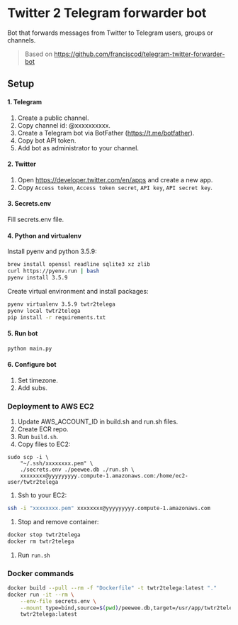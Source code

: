 # Twitter 2 Telegram forwarder bot
Bot that forwards messages from Twitter to Telegram users, groups or channels.
> Based on https://github.com/franciscod/telegram-twitter-forwarder-bot

## Setup
#### 1. Telegram
1. Create a public channel.
1. Copy channel id: @xxxxxxxxxx.
1. Create a Telegram bot via BotFather (https://t.me/botfather).
1. Copy bot API token.
1. Add bot as administrator to your channel.

#### 2. Twitter
1. Open https://developer.twitter.com/en/apps and create a new app.
1. Copy `Access token`, `Access token secret`, `API key`, `API secret key`.

#### 3. Secrets.env
Fill secrets.env file.

#### 4. Python and virtualenv
Install pyenv and python 3.5.9:
```bash
brew install openssl readline sqlite3 xz zlib
curl https://pyenv.run | bash
pyenv install 3.5.9
```
Create virtual environment and install packages:
```bash
pyenv virtualenv 3.5.9 twtr2telega
pyenv local twtr2telega
pip install -r requirements.txt
```

#### 5. Run bot
```bash
python main.py
```

#### 6. Configure bot
1. Set timezone.
1. Add subs.

### Deployment to AWS EC2
1. Update AWS_ACCOUNT_ID in build.sh and run.sh files.
1. Create ECR repo.
1. Run `build.sh`.
1. Copy files to EC2:
```
sudo scp -i \
    "~/.ssh/xxxxxxxx.pem" \
    ./secrets.env ./peewee.db ./run.sh \
    xxxxxxxx@yyyyyyyyy.compute-1.amazonaws.com:/home/ec2-user/twtr2telega
```
1. Ssh to your EC2:
```bash
ssh -i "xxxxxxxx.pem" xxxxxxxx@yyyyyyyyy.compute-1.amazonaws.com
```
1. Stop and remove container:
```bash
docker stop twtr2telega
docker rm twtr2telega
``` 
1. Run `run.sh`

### Docker commands
```bash
docker build --pull --rm -f "Dockerfile" -t twtr2telega:latest "."
docker run -it --rm \
    --env-file secrets.env \
    --mount type=bind,source=$(pwd)/peewee.db,target=/usr/app/twtr2telega/peewee.db \
    twtr2telega:latest
```